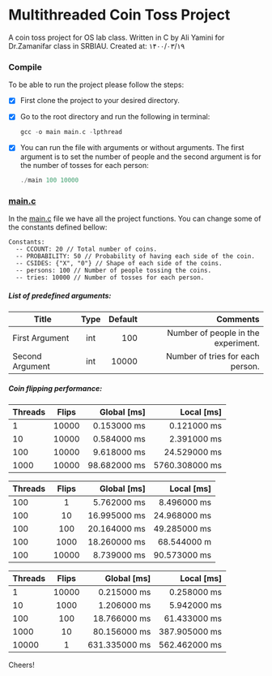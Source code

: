 # Multithreaded Coin Toss Project
A coin toss project for OS lab class. Written in C by Ali Yamini for Dr.Zamanifar class in SRBIAU. Created at: ۱۴۰۰/۰۳/۱۹

### Compile 

To be able to run the project please follow the steps:

- [x] First clone the project to your desired directory.

- [x] Go to the root directory and run the following in terminal:
    ```c
    gcc -o main main.c -lpthread
    ```
- [x] You can run the file with arguments or without arguments. The first argument is to set the number of people and the second argument is for the number of tosses for each person:
    ```c
    ./main 100 10000
    ```
### [main.c](main.c)

In the [main.c](main.c) file we have all the project functions. You can change some of the constants defined bellow:

```
Constants:
  -- CCOUNT: 20 // Total number of coins.
  -- PROBABILITY: 50 // Probability of having each side of the coin.
  -- CSIDES: {"X", "0"} // Shape of each side of the coins.
  -- persons: 100 // Number of people tossing the coins.
  -- tries: 10000 // Number of tosses for each person.
```

##### List of predefined arguments:
| Title       | Type   | Default     | Comments                                                                                                   |
| ------------- |:------:| ---------:  |-----------------------------------------------------------------------------------------------------------:|
First Argument           |  int   | 100 | Number of people in the experiment. | 
Second Argument           |  int   | 10000 | Number of tries for each person. |                                                                   

##### Coin flipping performance:
| Threads       | Flips   | Global [ms]     | Local [ms]                                                                                                   |
| ------------- |:------:| ---------:  |-----------------------------------------------------------------------------------------------------------:|
1           |  10000   | 0.153000 ms | 0.121000 ms
10          |  10000   | 0.584000 ms | 2.391000 ms
100         |  10000   | 9.618000 ms | 24.529000 ms
1000        |  10000   | 98.682000 ms | 5760.308000 ms

| Threads       | Flips   | Global [ms]     | Local [ms]                                                                                                   |
| ------------- |:------:| ---------:  |-----------------------------------------------------------------------------------------------------------:|
100         |  1       | 5.762000 ms | 8.496000 ms
100         |  10      | 16.995000 ms | 24.968000 ms
100         |  100     | 20.164000 ms | 49.285000 ms
100         |  1000    | 18.260000 ms | 68.544000 m
100         |  10000   | 8.739000 ms | 90.573000 ms

| Threads       | Flips   | Global [ms]     | Local [ms]                                                                                                   |
| ------------- |:------:| ---------:  |-----------------------------------------------------------------------------------------------------------:|
1           |  10000   | 0.215000 ms | 0.258000 ms
10          |  1000    | 1.206000 ms | 5.942000 ms
100         |  100     | 18.766000 ms | 61.433000 ms
1000        |  10      | 80.156000 ms | 387.905000 ms
10000       |  1       | 631.335000 ms | 562.462000 ms

Cheers!